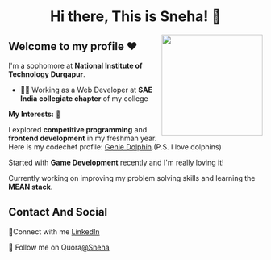 <h1 align="center">Hi there, This is Sneha! 👋</h1>

<img align='right' src='https://user-images.githubusercontent.com/5713670/87202985-820dcb80-c2b6-11ea-9f56-7ec461c497c3.gif' width='200"'>

## Welcome to my profile :heart:

I'm a sophomore at __National Institute of Technology Durgapur__.

* ✍🏻 Working as a Web Developer at __SAE India collegiate chapter__ of my college<br/>


**My Interests:**  :dolphin:

I explored __competitive programming__ and __frontend development__ in my freshman year.
Here is my codechef profile: [Genie Dolphin](https://www.codechef.com/users/sweet_summer).(P.S. I love dolphins)


Started with __Game Development__ recently and I'm really loving it! 

Currently working on improving my problem solving skills and learning the __MEAN stack__.


## Contact And Social

 :blue_heart:Connect with me [LinkedIn](https://www.linkedin.com/in/sneha-chattopadhyay-a390741a7/)
 
 :purple_heart: Follow me on Quora[@Sneha](https://www.quora.com/profile/Sneha-Chatterjee-87)



